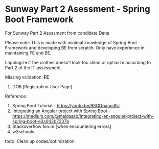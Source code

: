 # Sunway Part 2 Asessment - Spring Boot Framework 
For Sunway Part 2 Asessment from candidate Dana

Please note:
This is made with minimal knowledge of Spring Boot Framework and developing BE from scratch. Only have experience in maintaining FE and BE. 

I apologize if the clothes doesn't look too clean or optimize according to Part 2 of the IT assessment. 

Missing validation:
__FE__
1) DOB [Registration User Page]


Reference:
1) Spring Boot Tutorial - https://youtu.be/9SGDpanrc8U
2) Integrating an Angular project with Spring Boot - https://medium.com/@majdasab/integrating-an-angular-project-with-spring-boot-e3a043b7307b
3) Stackoverflow forum [when encountering errors]
4) w3schools

todo:
Clean up codes/optimization

